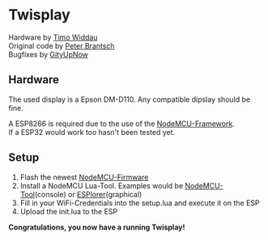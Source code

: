 # Twisplay
Hardware by [Timo Widdau](https://github.com/twiddau)  
Original code by [Peter Brantsch](https://github.com/brantsch)  
Bugfixes by [GityUpNow](https://github.com/gityupnow)  
  
## Hardware
The used display is a Epson DM-D110. Any compatible dipslay should be fine.  

A ESP8266 is required due to the use of the [NodeMCU-Framework](https://github.com/nodemcu/nodemcu-firmware).   
If a ESP32 would work too hasn't been tested yet.

## Setup
1. Flash the newest [NodeMCU-Firmware](https://github.com/nodemcu/nodemcu-firmware)
1. Install a NodeMCU Lua-Tool. 
Examples would be [NodeMCU-Tool](https://github.com/AndiDittrich/NodeMCU-Tool)(console) or [ESPlorer](https://github.com/4refr0nt/ESPlorer)(graphical)
1. Fill in your WiFi-Credentials into the setup.lua and execute it on the ESP
1. Upload the init.lua to the ESP

**Congratulations, you now have a running Twisplay!**
